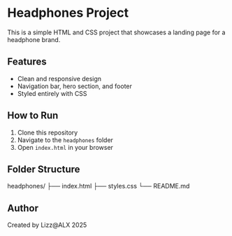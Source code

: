 # Headphones Project


This is a simple HTML and CSS project that showcases a landing page for a headphone brand.

## Features
- Clean and responsive design
- Navigation bar, hero section, and footer
- Styled entirely with CSS

## How to Run
1. Clone this repository
2. Navigate to the `headphones` folder
3. Open `index.html` in your browser

## Folder Structure
headphones/
├── index.html
├── styles.css
└── README.md

## Author
Created by Lizz@ALX 2025

